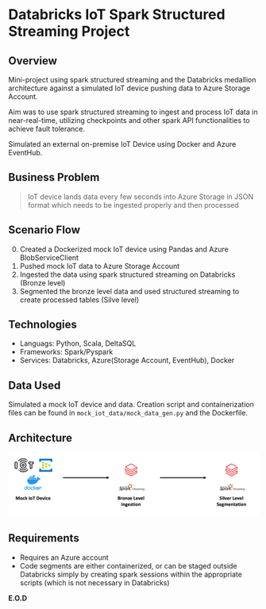 # Databricks IoT Spark Structured Streaming Project

## Overview
Mini-project using spark structured streaming and the Databricks medallion architecture against a simulated IoT device pushing data to Azure Storage Account. 

Aim was to use spark structured streaming to ingest and process IoT data in near-real-time, utilizing checkpoints and other spark API functionalities to achieve fault tolerance. 

Simulated an external on-premise IoT Device using Docker and Azure EventHub. 

## Business Problem 
> IoT device lands data every few seconds into Azure Storage in JSON format which needs to be ingested properly and then processed

## Scenario Flow
0. Created a Dockerized mock IoT device using Pandas and Azure BlobServiceClient
1. Pushed mock IoT data to Azure Storage Account
2. Ingested the data using spark structured streaming on Databricks (Bronze level)
3. Segmented the bronze level data and used structured streaming to create processed tables (Silve level)

## Technologies
- Languags: Python, Scala, DeltaSQL
- Frameworks: Spark/Pyspark
- Services: Databricks, Azure(Storage Account, EventHub), Docker

## Data Used
Simulated a mock IoT device and data. Creation script and containerization files can be found in `mock_iot_data/mock_data_gen.py` and the Dockerfile. 

## Architecture
![Architecture Overview](images/architecture.png)

## Requirements
- Requires an Azure account
- Code segments are either containerized, or can be staged outside Databricks simply by creating spark sessions within the appropriate scripts (which is not necessary in Databricks)

**E.O.D**
